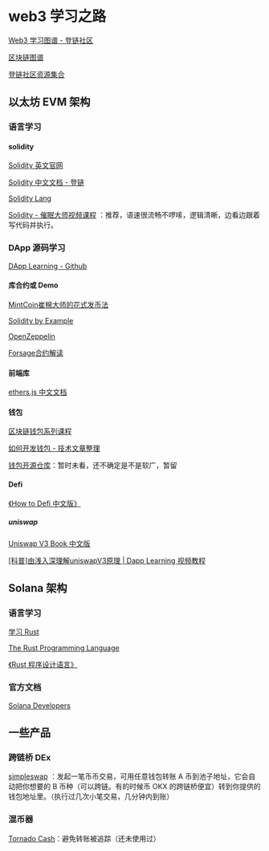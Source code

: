 # web3 学习之路
[Web3 学习图谱 - 登链社区](https://learnblockchain.cn/maps/Roadmap)

[区块链图谱](https://roadmap.sh/blockchain)

[登链社区资源集合](https://learnblockchain.cn/manuals?page=1)

## 以太坊 EVM 架构
### 语言学习

#### solidity
[Solidity 英文官网](https://docs.soliditylang.org/)

[Solidity 中文文档 - 登链](https://learnblockchain.cn/docs/solidity/)

[Solidity Lang](https://docs.soliditylang.org/zh/v0.8.20/)

[Solidity - 催眠大师视频课程](https://www.youtube.com/watch?v=XlJwBTIps_I&list=PLV16oVzL15MS-Zw8a3eEOADwbHhm8GrMp&ab_channel=%E5%B4%94%E6%A3%89%E5%A4%A7%E5%B8%88%E5%B8%A6%E4%BD%A0%E7%8E%A9%E8%BD%ACWeb3.0%E8%B5%A2%E5%9C%A8%E5%8C%BA%E5%9D%97%E9%93%BE) ：推荐，语速很流畅不啰嗦，逻辑清晰，边看边跟着写代码并执行。

### DApp 源码学习

[DApp Learning - Github](https://github.com/Dapp-Learning-DAO/Dapp-Learning/blob/main/README-CN.md)

#### 库合约或 Demo

[MintCoin崔棉大师的花式发币法](https://github.com/Fankouzu/MintCoin)

[Solidity by Example](https://solidity-by-example.org/)

[OpenZeppelin](https://docs.openzeppelin.com/)

[Forsage合约解读](https://steemit.com/forsage/@chaimyu/forsage)

#### 前端库
[ethers.js 中文文档](https://learnblockchain.cn/ethers_v5/)

#### 钱包
[区块链钱包系列课程](https://thewebthree.xyz/1/course_article)

[如何开发钱包 - 技术文章整理](https://learnblockchain.cn/2019/04/11/wallet-dev-guide/)

[钱包开源仓库](https://github.com/lixuCode)：暂时未看，还不确定是不是软广，暂留

#### Defi

[《How to Defi 中文版》](https://assets.coingecko.com/books/how-to-defi/How_to_DeFi_Chinese.pdf)

##### uniswap
[Uniswap V3 Book 中文版](https://y1cunhui.github.io/uniswapV3-book-zh-cn/)

[[科普]由浅入深理解uniswapV3原理 | Dapp Learning 视频教程](https://www.youtube.com/watch?v=3Wr8Ry1ragg&list=PLgPVMJY4tnFPfwAbNx3UFmHne66pkl_OH)

## Solana 架构

### 语言学习

[学习 Rust](https://www.rust-lang.org/zh-CN/learn)

[The Rust Programming Language](https://doc.rust-lang.org/book/)

[《Rust 程序设计语言》](https://kaisery.github.io/trpl-zh-cn/)

### 官方文档
[Solana Developers](https://solana.com/docs/intro/quick-start)

## 一些产品
### 跨链桥 DEx

[simpleswap](https://simpleswap.io/cn)
：发起一笔币币交易，可用任意钱包转账 A 币到池子地址，它会自动把你想要的 B 币种（可以跨链。有的时候币 OKX 的跨链桥便宜）转到你提供的钱包地址里。（执行过几次小笔交易，几分钟内到账）

### 混币器

[Tornado Cash](https://tornado.ws/)：避免转账被追踪（还未使用过）
